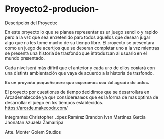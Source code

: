 # Proyecto2-producion-
Descripción del Proyecto: 

En este proyecto lo que se planea representar es un juego sencillo y rapido pero a la vez que sea entretenido para todos aquellos que desean jugar algo que no les tome mucho de su tiempo libre. El proyecto se presentara como un juego de acertijos que se deberan completar uno a la vez mientras se presenta una historia de trasfondo que introduzcan al usuario en el mundo presentado. 

Cada nivel será más dificil que el anterior y cada uno de ellos contará con una distinta ambientación que vaya de acuerdo a la historia de trasfondo. 

Es un proyecto pequeño pero que esperamos sea del agrado de todos. 

El proyecto  por cuestiones de tiempo decidimos que se desarrollara en Arcademakecode ya que considereamos que es la forma de mas optima de 
desarrollar el  juego  en los tiempos establecidos.
https://arcade.makecode.com/


Integrantes 
Christopher López Ramírez
Brandon Ivan Martinez Garcia
Jhonatan Azuaela Zamarripa

Atte.  Monter Golem Studios 
